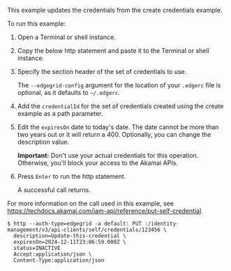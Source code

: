 This example updates the credentials from the create credentials example.

To run this example:

1. Open a Terminal or shell instance.

2. Copy the below http statement and paste it to the Terminal or shell instance.

3. Specify the section header of the set of credentials to use.

   The `--edgegrid-config` argument for the location of your `.edgerc` file is optional, as it defaults to `~/.edgerc`.

4. Add the `credentialId` for the set of credentials created using the create example as a path parameter.

5. Edit the `expiresOn` date to today's date. The date cannot be more than two years out or it will return a 400. Optionally, you can change the description value.
   
   **Important:** Don't use your actual credentials for this operation. Otherwise, you'll block your access to the Akamai APIs.

6. Press `Enter` to run the http statement.

   A successful call returns.

For more information on the call used in this example, see https://techdocs.akamai.com/iam-api/reference/put-self-credential.

 ```
$ http --auth-type=edgegrid -a default: PUT :/identity-management/v3/api-clients/self/credentials/123456 \
   description=Update-this-credential \
   expiresOn=2024-12-11T23:06:59.000Z \
   status=INACTIVE
   Accept:application/json \
   Content-Type:application/json
 ```